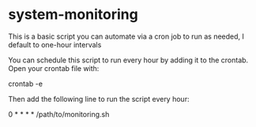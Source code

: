 # system-monitoring

This is a basic script you can automate via a cron job to run as needed, I default to one-hour intervals

You can schedule this script to run every hour by adding it to the crontab. Open your crontab file with:

crontab -e

Then add the following line to run the script every hour:

0 * * * * /path/to/monitoring.sh
